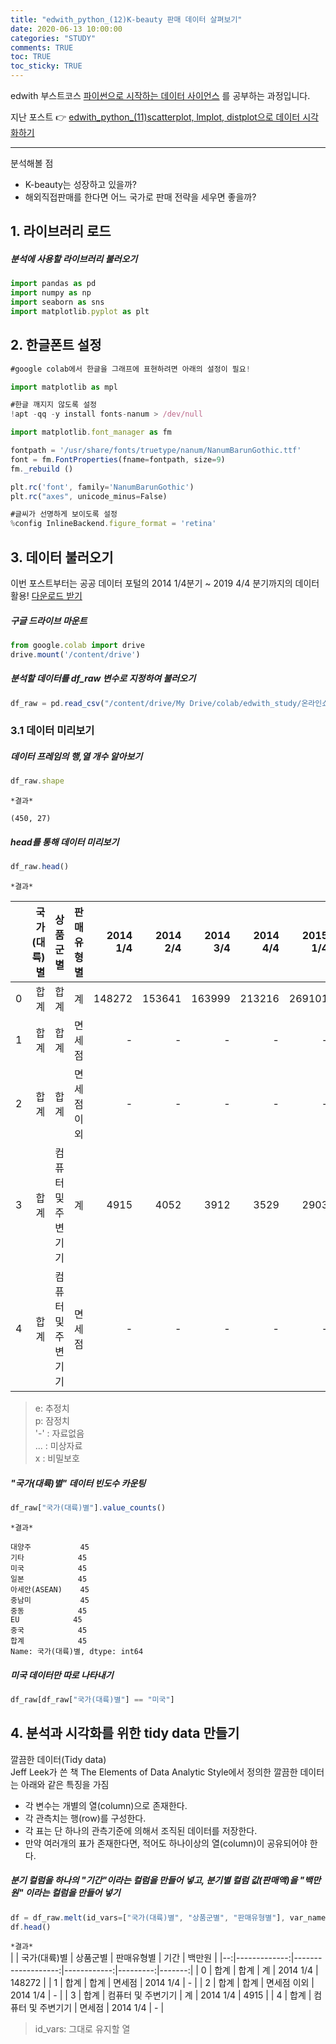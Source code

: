 ```yaml
---
title: "edwith_python_(12)K-beauty 판매 데이터 살펴보기"
date: 2020-06-13 10:00:00
categories: "STUDY"
comments: TRUE
toc: TRUE
toc_sticky: TRUE
---
```


edwith 부스트코스 [파이썬으로 시작하는 데이터 사이언스](https://www.edwith.org/boostcourse-ds-510/joinLectures/28137) 를 공부하는 과정입니다.    
  
지난 포스트 :point_right: [edwith_python_(11)scatterplot, lmplot, distplot으로 데이터 시각화하기](https://masunii.github.io/study/edwith_%EA%B1%B4%EA%B0%95%EB%8D%B0%EC%9D%B4%ED%84%B0(6)/)  

--------------------------------------------------------
분석해볼 점  
* K-beauty는 성장하고 있을까?  
* 해외직접판매를 한다면 어느 국가로 판매 전략을 세우면 좋을까?  

## 1. 라이브러리 로드

##### 분석에 사용할 라이브러리 불러오기
```javascript
import pandas as pd
import numpy as np
import seaborn as sns
import matplotlib.pyplot as plt
```

## 2. 한글폰트 설정
```javascript
#google colab에서 한글을 그래프에 표현하려면 아래의 설정이 필요!

import matplotlib as mpl

#한글 깨지지 않도록 설정
!apt -qq -y install fonts-nanum > /dev/null

import matplotlib.font_manager as fm

fontpath = '/usr/share/fonts/truetype/nanum/NanumBarunGothic.ttf'
font = fm.FontProperties(fname=fontpath, size=9)
fm._rebuild ()

plt.rc('font', family='NanumBarunGothic') 
plt.rc("axes", unicode_minus=False)

#글씨가 선명하게 보이도록 설정
%config InlineBackend.figure_format = 'retina'
```

## 3. 데이터 불러오기

이번 포스트부터는 공공 데이터 포털의 2014 1/4분기 ~ 2019 4/4 분기까지의 데이터 활용! [다운로드 받기](http://kosis.kr/statHtml/statHtml.do?orgId=101&tblId=DT_1KE10081&vw_cd=MT_ZTITLE&list_id=JF&seqNo=&lang_mode=ko&language=kor&obj_var_id=&itm_id=&conn_path=MT_ZTITLE)

##### 구글 드라이브 마운트
```javascript
from google.colab import drive
drive.mount('/content/drive')
```

##### 분석할 데이터를 df_raw 변수로 지정하여 불러오기
```javascript
df_raw = pd.read_csv("/content/drive/My Drive/colab/edwith_study/온라인쇼핑_해외직접판매액.csv", encoding="cp949")
```

### 3.1 데이터 미리보기

##### 데이터 프레임의 행,열 개수 알아보기
```javascript
df_raw.shape
```

`*결과*`  
```
(450, 27)
```

##### head를 통해 데이터 미리보기
```javascript
df_raw.head()
```

`*결과*`  

|   | 국가(대륙)별 |           상품군별 |  판매유형별 | 2014 1/4 | 2014 2/4 | 2014 3/4 | 2014 4/4 | 2015 1/4 | 2015 2/4 | 2015 3/4 | 2015 4/4 | 2016 1/4 | 2016 2/4 | 2016 3/4 | 2016 4/4 | 2017 1/4 | 2017 2/4 | 2017 3/4 | 2017 4/4 | 2018 1/4 | 2018 2/4 | 2018 3/4 | 2018 4/4 | 2019 1/4 | 2019 2/4 | 2019 3/4 | 2019 4/4 |   |
|--:|-------------:|-------------------:|------------:|---------:|---------:|---------:|---------:|---------:|---------:|---------:|---------:|---------:|---------:|---------:|---------:|---------:|---------:|---------:|---------:|---------:|---------:|---------:|---------:|---------:|---------:|---------:|---------:|---|
| 0 |         합계 |               합계 |          계 |   148272 |   153641 |   163999 |   213216 |   269101 |   271784 |   268421 |   450568 |   511395 |   494391 |   560853 |   726741 |   768504 |   574551 |   749612 |   858240 |   833672 |   897205 |   921586 |   974060 |  1250236 |  1344404 |  1525396 |  1879499 |   |
| 1 |         합계 |               합계 |      면세점 |        - |        - |        - |        - |        - |        - |        - |        - |        - |        - |        - |        - |   610257 |   441096 |   610630 |   677884 |   665613 |   725319 |   761836 |   770656 |  1070693 |  1157158 |  1336372 |  1655635 |   |
| 2 |         합계 |               합계 | 면세점 이외 |        - |        - |        - |        - |        - |        - |        - |        - |        - |        - |        - |        - |   158247 |   133455 |   138982 |   180356 |   168059 |   171886 |   159750 |   203404 |   179543 |   187246 |   189024 |   223864 |   |
| 3 |         합계 | 컴퓨터 및 주변기기 |          계 |     4915 |     4052 |     3912 |     3529 |     2903 |     2697 |     3804 |     4048 |     4211 |     3693 |     3160 |     3270 |     2610 |     2043 |     2018 |     2158 |     5236 |     3854 |     4320 |     4511 |     3702 |     4038 |     3670 |     3826 |   |
| 4 |         합계 | 컴퓨터 및 주변기기 |      면세점 |        - |        - |        - |        - |        - |        - |        - |        - |        - |        - |        - |        - |        5 |        3 |        5 |        1 |        2 |        6 |        1 |      215 |        2 |        0 |        1 |       70 |   |


> e: 추정치  
p: 잠정치  
'-' : 자료없음  
... : 미상자료  
x : 비밀보호  

##### "국가(대륙)별" 데이터 빈도수 카운팅
```javascript
df_raw["국가(대륙)별"].value_counts()
```
`*결과*`  
```
대양주           45
기타            45
미국            45
일본            45
아세안(ASEAN)    45
중남미           45
중동            45
EU            45
중국            45
합계            45
Name: 국가(대륙)별, dtype: int64
```

##### 미국 데이터만 따로 나타내기
```javascript
df_raw[df_raw["국가(대륙)별"] == "미국"]
```

## 4. 분석과 시각화를 위한 tidy data 만들기  

깔끔한 데이터(Tidy data)  
Jeff Leek가 쓴 책 The Elements of Data Analytic Style에서 정의한 깔끔한 데이터는 아래와 같은 특징을 가짐  

* 각 변수는 개별의 열(column)으로 존재한다.
* 각 관측치는 행(row)를 구성한다.
* 각 표는 단 하나의 관측기준에 의해서 조직된 데이터를 저장한다.
* 만약 여러개의 표가 존재한다면, 적어도 하나이상의 열(column)이 공유되어야 한다.

##### 분기 컬럼을 하나의 "기간"이라는 컬럼을 만들어 넣고, 분기별 컬럼 값(판매액)을 "백만원" 이라는 컬럼을 만들어 넣기
```javascript
df = df_raw.melt(id_vars=["국가(대륙)별", "상품군별", "판매유형별"], var_name="기간", value_name="백만원")
df.head()
```

`*결과*`  
|   | 국가(대륙)별 |           상품군별 |  판매유형별 |     기간 | 백만원 |
|--:|-------------:|-------------------:|------------:|---------:|-------:|
| 0 |         합계 |               합계 |          계 | 2014 1/4 | 148272 |
| 1 |         합계 |               합계 |      면세점 | 2014 1/4 |      - |
| 2 |         합계 |               합계 | 면세점 이외 | 2014 1/4 |      - |
| 3 |         합계 | 컴퓨터 및 주변기기 |          계 | 2014 1/4 |   4915 |
| 4 |         합계 | 컴퓨터 및 주변기기 |      면세점 | 2014 1/4 |      - |  

> id_vars: 그대로 유지할 열














